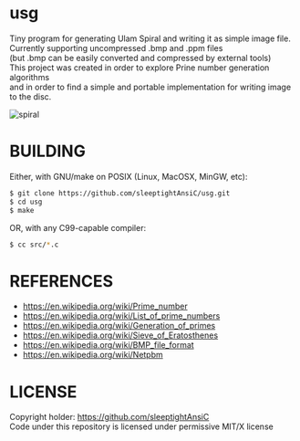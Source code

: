 # usg
Tiny program for generating Ulam Spiral and writing it as simple image file. \
Currently supporting uncompressed .bmp and .ppm files \
(but .bmp can be easily converted and compressed by external tools) \
This project was created in order to explore Prine number generation algorithms \
and in order to find a simple and portable implementation for writing image to the disc.

![spiral](https://github.com/user-attachments/assets/5c51f550-e331-4d55-a561-6ba73e688214)


# BUILDING
Either, with GNU/make on POSIX (Linux, MacOSX, MinGW, etc):
```sh
$ git clone https://github.com/sleeptightAnsiC/usg.git
$ cd usg
$ make
```
OR, with any C99-capable compiler:
```sh
$ cc src/*.c
```

# REFERENCES
- https://en.wikipedia.org/wiki/Prime_number
- https://en.wikipedia.org/wiki/List_of_prime_numbers
- https://en.wikipedia.org/wiki/Generation_of_primes
- https://en.wikipedia.org/wiki/Sieve_of_Eratosthenes
- https://en.wikipedia.org/wiki/BMP_file_format
- https://en.wikipedia.org/wiki/Netpbm

# LICENSE
Copyright holder: https://github.com/sleeptightAnsiC \
Code under this repository is licensed under permissive MIT/X license
